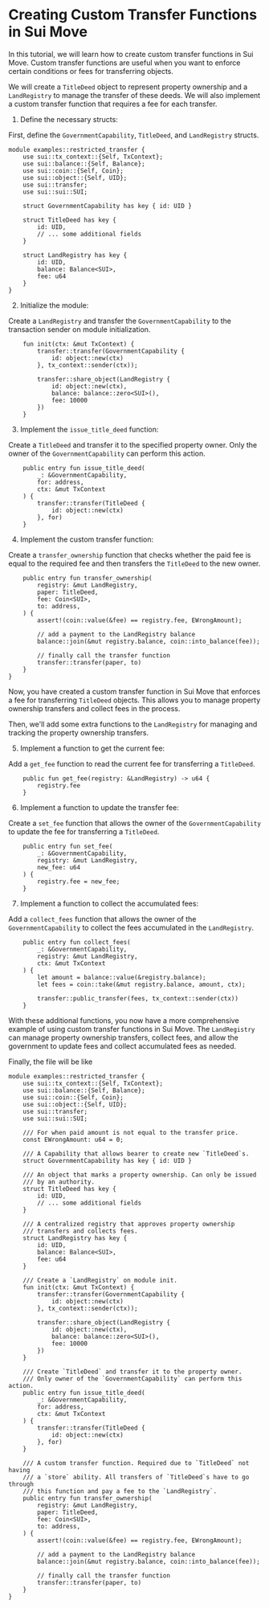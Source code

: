 # Creating Custom Transfer Functions in Sui Move

In this tutorial, we will learn how to create custom transfer functions in Sui Move. Custom transfer functions are useful when you want to enforce certain conditions or fees for transferring objects.

We will create a `TitleDeed` object to represent property ownership and a `LandRegistry` to manage the transfer of these deeds. We will also implement a custom transfer function that requires a fee for each transfer.

1. Define the necessary structs:

First, define the `GovernmentCapability`, `TitleDeed`, and `LandRegistry` structs.

```move
module examples::restricted_transfer {
    use sui::tx_context::{Self, TxContext};
    use sui::balance::{Self, Balance};
    use sui::coin::{Self, Coin};
    use sui::object::{Self, UID};
    use sui::transfer;
    use sui::sui::SUI;

    struct GovernmentCapability has key { id: UID }

    struct TitleDeed has key {
        id: UID,
        // ... some additional fields
    }

    struct LandRegistry has key {
        id: UID,
        balance: Balance<SUI>,
        fee: u64
    }
}
```

2. Initialize the module:

Create a `LandRegistry` and transfer the `GovernmentCapability` to the transaction sender on module initialization.

```move
    fun init(ctx: &mut TxContext) {
        transfer::transfer(GovernmentCapability {
            id: object::new(ctx)
        }, tx_context::sender(ctx));

        transfer::share_object(LandRegistry {
            id: object::new(ctx),
            balance: balance::zero<SUI>(),
            fee: 10000
        })
    }
```

3. Implement the `issue_title_deed` function:

Create a `TitleDeed` and transfer it to the specified property owner. Only the owner of the `GovernmentCapability` can perform this action.

```move
    public entry fun issue_title_deed(
        _: &GovernmentCapability,
        for: address,
        ctx: &mut TxContext
    ) {
        transfer::transfer(TitleDeed {
            id: object::new(ctx)
        }, for)
    }
```

4. Implement the custom transfer function:

Create a `transfer_ownership` function that checks whether the paid fee is equal to the required fee and then transfers the `TitleDeed` to the new owner.

```move
    public entry fun transfer_ownership(
        registry: &mut LandRegistry,
        paper: TitleDeed,
        fee: Coin<SUI>,
        to: address,
    ) {
        assert!(coin::value(&fee) == registry.fee, EWrongAmount);

        // add a payment to the LandRegistry balance
        balance::join(&mut registry.balance, coin::into_balance(fee));

        // finally call the transfer function
        transfer::transfer(paper, to)
    }
}
```

Now, you have created a custom transfer function in Sui Move that enforces a fee for transferring `TitleDeed` objects. This allows you to manage property ownership transfers and collect fees in the process.

Then, we'll add some extra functions to the `LandRegistry` for managing and tracking the property ownership transfers.

5. Implement a function to get the current fee:

Add a `get_fee` function to read the current fee for transferring a `TitleDeed`.

```move
    public fun get_fee(registry: &LandRegistry) -> u64 {
        registry.fee
    }
```

6. Implement a function to update the transfer fee:

Create a `set_fee` function that allows the owner of the `GovernmentCapability` to update the fee for transferring a `TitleDeed`.

```move
    public entry fun set_fee(
        _: &GovernmentCapability,
        registry: &mut LandRegistry,
        new_fee: u64
    ) {
        registry.fee = new_fee;
    }
```

7. Implement a function to collect the accumulated fees:

Add a `collect_fees` function that allows the owner of the `GovernmentCapability` to collect the fees accumulated in the `LandRegistry`.

```move
    public entry fun collect_fees(
        _: &GovernmentCapability,
        registry: &mut LandRegistry,
        ctx: &mut TxContext
    ) {
        let amount = balance::value(&registry.balance);
        let fees = coin::take(&mut registry.balance, amount, ctx);

        transfer::public_transfer(fees, tx_context::sender(ctx))
    }
```

With these additional functions, you now have a more comprehensive example of using custom transfer functions in Sui Move. The `LandRegistry` can manage property ownership transfers, collect fees, and allow the government to update fees and collect accumulated fees as needed.

Finally, the file will be like

```move
module examples::restricted_transfer {
    use sui::tx_context::{Self, TxContext};
    use sui::balance::{Self, Balance};
    use sui::coin::{Self, Coin};
    use sui::object::{Self, UID};
    use sui::transfer;
    use sui::sui::SUI;

    /// For when paid amount is not equal to the transfer price.
    const EWrongAmount: u64 = 0;

    /// A Capability that allows bearer to create new `TitleDeed`s.
    struct GovernmentCapability has key { id: UID }

    /// An object that marks a property ownership. Can only be issued
    /// by an authority.
    struct TitleDeed has key {
        id: UID,
        // ... some additional fields
    }

    /// A centralized registry that approves property ownership
    /// transfers and collects fees.
    struct LandRegistry has key {
        id: UID,
        balance: Balance<SUI>,
        fee: u64
    }

    /// Create a `LandRegistry` on module init.
    fun init(ctx: &mut TxContext) {
        transfer::transfer(GovernmentCapability {
            id: object::new(ctx)
        }, tx_context::sender(ctx));

        transfer::share_object(LandRegistry {
            id: object::new(ctx),
            balance: balance::zero<SUI>(),
            fee: 10000
        })
    }

    /// Create `TitleDeed` and transfer it to the property owner.
    /// Only owner of the `GovernmentCapability` can perform this action.
    public entry fun issue_title_deed(
        _: &GovernmentCapability,
        for: address,
        ctx: &mut TxContext
    ) {
        transfer::transfer(TitleDeed {
            id: object::new(ctx)
        }, for)
    }

    /// A custom transfer function. Required due to `TitleDeed` not having
    /// a `store` ability. All transfers of `TitleDeed`s have to go through
    /// this function and pay a fee to the `LandRegistry`.
    public entry fun transfer_ownership(
        registry: &mut LandRegistry,
        paper: TitleDeed,
        fee: Coin<SUI>,
        to: address,
    ) {
        assert!(coin::value(&fee) == registry.fee, EWrongAmount);

        // add a payment to the LandRegistry balance
        balance::join(&mut registry.balance, coin::into_balance(fee));

        // finally call the transfer function
        transfer::transfer(paper, to)
    }
}

```
